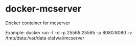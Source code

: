docker-mcserver
===============

Docker container for mcserver


Example:
docker run  -t -d -p 25565:25565 -p 8080:8080 -v /tmp/data:/var/data olafwal/mcserver
